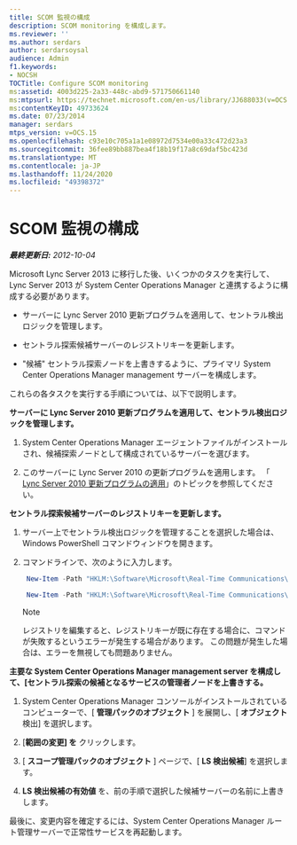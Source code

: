 ```yaml
---
title: SCOM 監視の構成
description: SCOM monitoring を構成します。
ms.reviewer: ''
ms.author: serdars
author: serdarsoysal
audience: Admin
f1.keywords:
- NOCSH
TOCTitle: Configure SCOM monitoring
ms:assetid: 4003d225-2a33-448c-abd9-571750661140
ms:mtpsurl: https://technet.microsoft.com/en-us/library/JJ688033(v=OCS.15)
ms:contentKeyID: 49733624
ms.date: 07/23/2014
manager: serdars
mtps_version: v=OCS.15
ms.openlocfilehash: c93e10c705a1a1e08972d7534e00a33c472d23a3
ms.sourcegitcommit: 36fee89bb887bea4f18b19f17a8c69daf5bc423d
ms.translationtype: MT
ms.contentlocale: ja-JP
ms.lasthandoff: 11/24/2020
ms.locfileid: "49398372"
---
```

# <a name="configure-scom-monitoring"></a>SCOM 監視の構成

<div data-xmlns="http://www.w3.org/1999/xhtml">

<div class="topic" data-xmlns="http://www.w3.org/1999/xhtml" data-msxsl="urn:schemas-microsoft-com:xslt" data-cs="https://msdn.microsoft.com/">

<div data-asp="https://msdn2.microsoft.com/asp">



</div>

<div id="mainSection">

<div id="mainBody">

<span> </span>

_**最終更新日:** 2012-10-04_

Microsoft Lync Server 2013 に移行した後、いくつかのタスクを実行して、Lync Server 2013 が System Center Operations Manager と連携するように構成する必要があります。

  - サーバーに Lync Server 2010 更新プログラムを適用して、セントラル検出ロジックを管理します。

  - セントラル探索候補サーバーのレジストリキーを更新します。

  - "候補" セントラル探索ノードを上書きするように、プライマリ System Center Operations Manager management サーバーを構成します。

これらの各タスクを実行する手順については、以下で説明します。

**サーバーに Lync Server 2010 更新プログラムを適用して、セントラル検出ロジックを管理します。**

1.  System Center Operations Manager エージェントファイルがインストールされ、候補探索ノードとして構成されているサーバーを選びます。

2.  このサーバーに Lync Server 2010 の更新プログラムを適用します。 「 [Lync Server 2010 更新プログラムの適用](apply-lync-server-2010-updates.md)」のトピックを参照してください。

**セントラル探索候補サーバーのレジストリキーを更新します。**

1.  サーバー上でセントラル検出ロジックを管理することを選択した場合は、Windows PowerShell コマンドウィンドウを開きます。

2.  コマンドラインで、次のように入力します。
    
       ```PowerShell
        New-Item -Path "HKLM:\Software\Microsoft\Real-Time Communications\Health"
       ```
    
       ```PowerShell
        New-Item -Path "HKLM:\Software\Microsoft\Real-Time Communications\Health\CentralDiscoveryCandidate"
       ```
    
    <div class="">
    

    > [!NOTE]  
    > レジストリを編集すると、レジストリキーが既に存在する場合に、コマンドが失敗するというエラーが発生する場合があります。 この問題が発生した場合は、エラーを無視しても問題ありません。

    
    </div>

**主要な System Center Operations Manager management server を構成して、[セントラル探索の候補となるサービスの管理者ノードを上書きする。**

1.  System Center Operations Manager コンソールがインストールされているコンピューターで、[ **管理パックのオブジェクト** ] を展開し、[ **オブジェクト** 検出] を選択します。

2.  [**範囲の変更] を** クリックします。

3.  [ **スコープ管理パックのオブジェクト** ] ページで、[ **LS 検出候補**] を選択します。

4.  **LS 検出候補の有効値** を、前の手順で選択した候補サーバーの名前に上書きします。

最後に、変更内容を確定するには、System Center Operations Manager ルート管理サーバーで正常性サービスを再起動します。

</div>

<span> </span>

</div>

</div>

</div>

